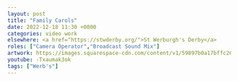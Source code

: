 ```yaml
---
layout: post
title: "Family Carols"
date: 2022-12-18 11:30 +0000
categories: video work
elsewhere: <a href="https://stwderby.org/">St Werburgh's Derby</a>
roles: ["Camera Operator","Broadcast Sound Mix"]
artwork: https://images.squarespace-cdn.com/content/v1/59897b0a17bffc269e4fec9b/1575027689741-23EFSM1EWOSUABC1BZVK/St+Werburgh%27s+Logo+-+White-Trans.png?format=1500w
youtube: -Txaumak3ok
tags: ["Werb's"]
---
```

